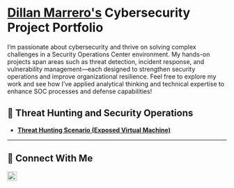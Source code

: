 # <a href="https://www.linkedin.com/in/dmarrero98/">Dillan Marrero's</a> Cybersecurity Project Portfolio 

I’m passionate about cybersecurity and thrive on solving complex challenges in a Security Operations Center environment. My hands-on projects span areas such as threat detection, incident response, and vulnerability management—each designed to strengthen security operations and improve organizational resilience. Feel free to explore my work and see how I’ve applied analytical thinking and technical expertise to enhance SOC processes and defense capabilities!

<!--
## ⚠️ Vulnerability Management Projects

- **[Vulnerability Management Program Implementation](https://github.com/joshcybertest/vulnerability-management-program)**
- **[Programmatic Vulnerability Remediations (PowerShell and BASH)](https://github.com/joshcybertest/programmatic-vulnerability-remediations)**
-->
## 🚨 Threat Hunting and Security Operations

- **[Threat Hunting Scenario (Exposed Virtual Machine)](https://github.com/dmarrero98/MDE-bruteforce-investigation.git)**

<hr/>

## 🤳 Connect With Me


[<img align="left" alt="___________ | LinkedIn" width="22px" src="https://cdn.jsdelivr.net/npm/simple-icons@v3/icons/linkedin.svg" />][linkedin]


[linkedin]: https://linkedin.com/in/dmarrero98/

<!--
<img width="35" alt="image" src="https://github.com/user-attachments/assets/2f41c7cd-5ea8-4475-b451-a37161b6c3fb"> 
<img width="35" alt="image" src="https://github.com/user-attachments/assets/77649969-9910-4994-8b96-74a116cfb2a8">
-->
